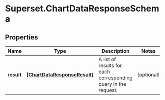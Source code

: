 # Superset.ChartDataResponseSchema

## Properties
Name | Type | Description | Notes
------------ | ------------- | ------------- | -------------
**result** | [**[ChartDataResponseResult]**](ChartDataResponseResult.md) | A list of results for each corresponding query in the request. | [optional] 
